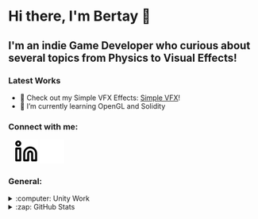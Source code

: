 # Hi there, I'm Bertay 👋 

## I'm an indie Game Developer who curious about several topics from Physics to Visual Effects!

### Latest Works

- 🔭 Check out my Simple VFX Effects: [Simple VFX][VFX]!
- 🌱 I’m currently learning OpenGL and Solidity

### Connect with me:

&nbsp;&nbsp;
[![website](./img/linkedin-light.svg)](https://linkedin.com/in/bertayeren#gh-light-mode-only)
[![website](./img/linkedin-dark.svg)](https://linkedin.com/in/bertayeren#gh-dark-mode-only)
&nbsp;&nbsp;

### General:

<details>
  <summary>:computer: Unity Work</summary>

  -☄️Tower Defense Protoype implemented with Object Pooling and Flyweight Patterns: [Tower Defense][TowerDefense]<br/>
  <br/>
  -:milky_way: Simple VFX Effects: [Simple VFX][VFX]!
  
</details>

<details>
  <summary>:zap: GitHub Stats</summary>

<img align="left" alt="codeSTACKr's GitHub Stats" src="https://github-readme-stats.vercel.app/api?username=bertaye&show_icons=true&hide_border=false&title_color=ff652f&icon_color=FFE400&bg_color=09131B&text_color=ffffff&border_color=0c1a25" />
  
</details>
  
[website]: https://codeSTACKr.com
[linkedin]: https://linkedin.com/in/bertayeren
[VFX]: https://github.com/bertaye/Simple-VFX
[TowerDefense]: https://github.com/bertaye/Tower-Defense-Prototype
